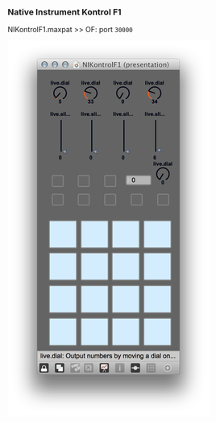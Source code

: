 ### Native Instrument Kontrol F1

NIKontrolF1.maxpat >> OF: port `30000`

![image](https://raw.githubusercontent.com/motoishmz/of-baseapps/master/screenshots/NIKontrolF1.png)